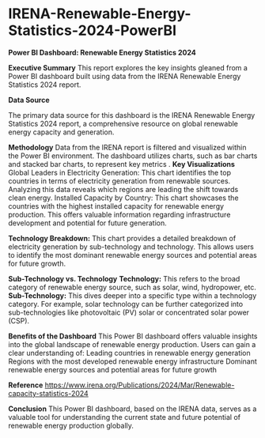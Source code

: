 # IRENA-Renewable-Energy-Statistics-2024-PowerBI

**Power BI Dashboard: Renewable Energy Statistics 2024**

**Executive Summary**
This report explores the key insights gleaned from a Power BI dashboard built using data from the IRENA Renewable Energy Statistics 2024 report.

**Data Source**

The primary data source for this dashboard is the IRENA Renewable Energy Statistics 2024 report, a comprehensive resource on global renewable energy capacity and generation.

**Methodology**
Data from the IRENA report is filtered and visualized within the Power BI environment. The dashboard utilizes charts, such as bar charts and stacked bar charts, to represent key metrics
.
**Key Visualizations**
Global Leaders in Electricity Generation: This chart identifies the top countries in terms of electricity generation from renewable sources. Analyzing this data reveals which regions are leading the shift towards clean energy.
Installed Capacity by Country: This chart showcases the countries with the highest installed capacity for renewable energy production. This offers valuable information regarding infrastructure development and potential for future generation.

**Technology Breakdown:** This chart provides a detailed breakdown of electricity generation by sub-technology and technology. This allows users to identify the most dominant renewable energy sources and potential areas for future growth.

**Sub-Technology vs. Technology**
**Technology:** This refers to the broad category of renewable energy source, such as solar, wind, hydropower, etc.
**Sub-Technology:** This dives deeper into a specific type within a technology category. For example, solar technology can be further categorized into sub-technologies like photovoltaic (PV) solar or concentrated solar power (CSP).

**Benefits of the Dashboard**
This Power BI dashboard offers valuable insights into the global landscape of renewable energy production. Users can gain a clear understanding of:
Leading countries in renewable energy generation
Regions with the most developed renewable energy infrastructure
Dominant renewable energy sources and potential areas for future growth

**Reference**
https://www.irena.org/Publications/2024/Mar/Renewable-capacity-statistics-2024

**Conclusion**
This Power BI dashboard, based on the IRENA data, serves as a valuable tool for understanding the current state and future potential of renewable energy production globally.
